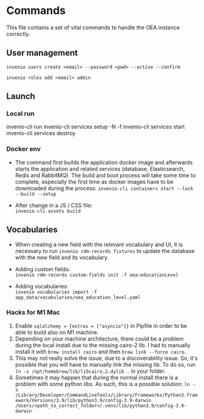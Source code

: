 # Commands

This file contains a set of vital commands to handle the OEA instance correctly.


## User management

`invenio users create <email> --password <pwd> --active --confirm`

`invenio roles add <email> admin`




## Launch

### Local run
invenio-cli run
invenio-cli services setup -N -f
invenio-cli services start
invenio-cli services destroy

### Docker env

* The command first builds the application docker image and afterwards
starts the application and related services (database, Elasticsearch, Redis
and RabbitMQ). The build and boot process will take some time to complete,
especially the first time as docker images have to be downloaded during the
process: `invenio-cli containers start --lock --build --setup`


* After change in a JS / CSS file:  
`invenio-cli assets build`


## Vocabularies

* When creating a new field with the relevant vocabulary and UI, it is necessary to run `invenio rdm-records fixtures` to update the database with the new field and its vocabulary.

* Adding custom fields:  
`invenio rdm-records custom-fields init -f oea:educationLevel`

* Adding vocabularies:  
`invenio vocabularies import -f app_data/vocabularies/oea_education_level.yaml`

### Hacks for M1 Mac

1. Enable `sqlalchemy = {extras = ["asyncio"]}` in Pipfile in order to be able
   to build also on M1 machine.
2. Depending on your machine architecture, there could be a problem during the local install due to the missing cairo-2 lib. I had to manually install it with `brew install cairo` and then `brew link --force cairo`.
3. This may not really solve the issue, due to a discoverability issue. So, it's possible that you will have to manually link the missing lib. To do so, run `ln -s /opt/homebrew/lib/libcairo.2.dylib .` in your folder.
4. Sometimes it may happen that during the normal install there is a problem with some python libs. As such, this is a possible solution: `ln -s /Library/Developer/CommandLineTools/Library/Frameworks/Python3.framework/Versions/3.9/lib/python3.9/config-3.9-darwin /Users/<path_to_correct_folder>/.venv/lib/python3.9/config-3.9-darwin` 
